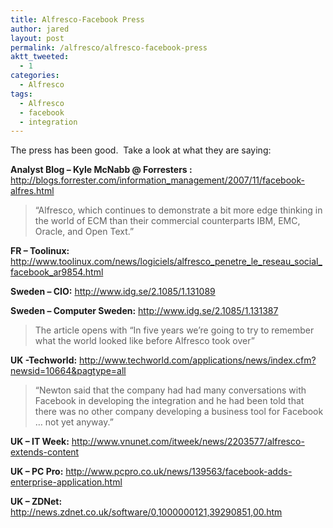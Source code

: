 ```yaml
---
title: Alfresco-Facebook Press
author: jared
layout: post
permalink: /alfresco/alfresco-facebook-press
aktt_tweeted:
  - 1
categories:
  - Alfresco
tags:
  - Alfresco
  - facebook
  - integration
---
```

The press has been good.  Take a look at what they are saying:

**Analyst Blog &#8211; Kyle McNabb @ Forresters :** <http://blogs.forrester.com/information_management/2007/11/facebook-alfres.html>

> &#8220;Alfresco, which continues to demonstrate a bit more edge thinking in the world of ECM than their commercial counterparts IBM, EMC, Oracle, and Open Text.&#8221;

**FR &#8211; Toolinux:** <a href="http://www.toolinux.com/news/logiciels/alfresco_penetre_le_reseau_social_facebook_ar9854.html" target="_blank">http://www.toolinux.com/news/logiciels/alfresco_penetre_le_reseau_social_facebook_ar9854.html</a>

**Sweden &#8211; CIO:** <a href="http://www.idg.se/2.1085/1.131089" target="_blank">http://www.idg.se/2.1085/1.131089</a>

**Sweden &#8211; Computer Sweden:** <a href="http://www.idg.se/2.1085/1.131387" target="_blank">http://www.idg.se/2.1085/1.131387</a>

> The article opens with “In five years we’re going to try to remember what the world looked like before Alfresco took over”

**UK -Techworld:** <a href="http://www.techworld.com/applications/news/index.cfm?newsid=10664&pagtype=all" target="_blank">http://www.techworld.com/applications/news/index.cfm?newsid=10664&pagtype=all</a>

> &#8220;Newton said that the company had had many conversations with Facebook in developing the integration and he had been told that there was no other company developing a business tool for Facebook &#8230; not yet anyway.&#8221;

**UK &#8211; IT Week:** <a href="http://www.vnunet.com/itweek/news/2203577/alfresco-extends-content" target="_blank">http://www.vnunet.com/itweek/news/2203577/alfresco-extends-content</a>

**UK &#8211; PC Pro:** <a href="http://www.pcpro.co.uk/news/139563/facebook-adds-enterprise-application.html" target="_blank">http://www.pcpro.co.uk/news/139563/facebook-adds-enterprise-application.html</a>

**UK &#8211; ZDNet:** <a href="http://news.zdnet.co.uk/software/0,1000000121,39290851,00.htm" target="_blank">http://news.zdnet.co.uk/software/0,1000000121,39290851,00.htm</a>